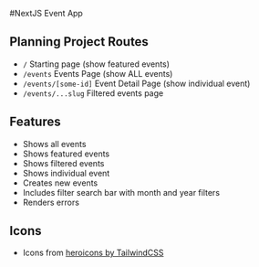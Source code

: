 #NextJS Event App

## Planning Project Routes

- `/` Starting page (show featured events)
- `/events` Events Page (show ALL events)
- `/events/[some-id]` Event Detail Page (show individual event)
- `/events/...slug` Filtered events page

## Features

- Shows all events
- Shows featured events
- Shows filtered events
- Shows individual event
- Creates new events
- Includes filter search bar with month and year filters
- Renders errors

## Icons

- Icons from [heroicons by TailwindCSS](https://heroicons.com/)
